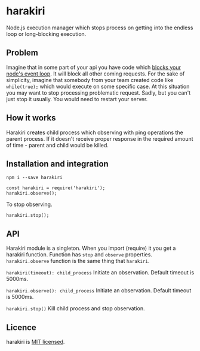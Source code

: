 harakiri
========================
Node.js execution manager which stops process on getting into the endless loop or long-blocking execution.

Problem
-----------
Imagine that in some part of your api you have code which <a href="https://nodejs.org/en/docs/guides/dont-block-the-event-loop/">blocks your node's event loop</a>. It will block all other coming requests.
For the sake of simplicity, imagine that somebody from your team created code like `while(true);` which would execute on some specific case.
At this situation you may want to stop processing problematic request. Sadly, but you can't just stop it usually. You would need to restart your server.


How it works
-----------
Harakiri creates child process which observing with ping operations the parent process. If it doesn't receive proper response in the required amount of time - parent and child would be killed.


Installation and integration
-----------
```
npm i --save harakiri
````

```
const harakiri = require('harakiri');
harakiri.observe();
```

To stop observing.
```
harakiri.stop();
```

API
-----------
Harakiri module is a singleton. When you import (require) it you get a harakiri function. Function has `stop` and `observe` properties.
`harakiri.observe` function is the same thing that `harakiri`.

`harakiri(timeout): child_process`
Initiate an observation. Default timeout is 5000ms.

`harakiri.observe(): child_process`
Initiate an observation. Default timeout is 5000ms.

`harakiri.stop()`
Kill child process and stop observation.

Licence
-----------
harakiri is [MIT licensed](./LICENSE).
